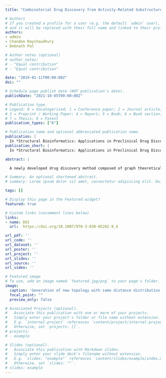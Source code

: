 ```yaml
---
title: "Combinatorial Drug Discovery from Activity-Related Substructure Identification"

# Authors
# If you created a profile for a user (e.g. the default `admin` user), write the username (folder name) here 
# and it will be replaced with their full name and linked to their profile.
authors:
- admin
- Chandan Raychaudhury
- Debnath Pal

# Author notes (optional)
# author_notes:
# - "Equal contribution"
# - "Equal contribution"

date: "2019-01-11T00:00:00Z"
doi: ""

# Schedule page publish date (NOT publication's date).
publishDate: "2021-10-05T00:00:00Z"

# Publication type.
# Legend: 0 = Uncategorized; 1 = Conference paper; 2 = Journal article;
# 3 = Preprint / Working Paper; 4 = Report; 5 = Book; 6 = Book section;
# 7 = Thesis; 8 = Patent
publication_types: ["6"]

# Publication name and optional abbreviated publication name.
publication: |
  In *Structural Bioinformatics: Applications in Preclinical Drug Discovery Process. Challenges and Advances in Computational Chemistry and Physics*
publication_short: |
  In *Structural Bioinformatics: Applications in Preclinical Drug Discovery Process. Challenges and Advances in Computational Chemistry and Physics*

abstract: |

  A newly developed drug discovery method composed of graph theoretical approaches for generating structures combinatorially from an activity-related root vertex, prediction of activity using topological distance-based vertex index and a rule-based algorithm and prioritization of putative active compounds using a newly defined Molecular Priority Score (MPS) has been described in this chapter. The rule-based method is also used for identifying suitable activity-related vertices (atoms) present in the active compounds of a data set, and identified vertex is used for combinatorial generation of structures. An algorithm has also been described for identifying suitable training set–test set splits (combinations) for a given data set since getting a suitable training set is of utmost importance for getting acceptable activity prediction. The method has also been used, to our knowledge for the first time, for matching and searching rooted trees and sub-trees in the compounds of a data set to discover novel drug candidates. The performance of different modules of the proposed method has been investigated by considering two different series of bioactive compounds: (1) convulsant and anticonvulsant barbiturates and (2) nucleoside analogues with their activities against HIV and a data set of 3779 potential antitubercular compounds. While activity prediction, compound prioritization and structure generation studies have been carried out for barbiturates and nucleoside analogues, activity-related tree–sub-tree searching in the said data set has been carried for screening potential antitubercular compounds. All the results show a high level of success rate. The possible relation of this work with scaffold hopping and inverse quantitative structure–activity relationship (iQSAR) problem has also been discussed. This newly developed method seems to hold promise for discovering novel therapeutic candidates.

# Summary. An optional shortened abstract.
# summary: Lorem ipsum dolor sit amet, consectetur adipiscing elit. Duis posuere tellus ac convallis placerat. Proin tincidunt magna sed ex sollicitudin condimentum.

tags: []

# Display this page in the Featured widget?
featured: true

# Custom links (uncomment lines below)
links:
- name: DOI
  url:  https://doi.org/10.1007/978-3-030-05282-9_4

url_pdf: ''
url_code: ''
url_dataset: ''
url_poster: ''
url_project: ''
url_slides: ''
url_source: ''
url_video: ''

# Featured image
# To use, add an image named `featured.jpg/png` to your page's folder. 
image:
  caption: 'Generation of new topology with same distance distribution'
  focal_point: ""
  preview_only: false

# Associated Projects (optional).
#   Associate this publication with one or more of your projects.
#   Simply enter your project's folder or file name without extension.
#   E.g. `internal-project` references `content/project/internal-project/index.md`.
#   Otherwise, set `projects: []`.
# projects:
# - example

# Slides (optional).
#   Associate this publication with Markdown slides.
#   Simply enter your slide deck's filename without extension.
#   E.g. `slides: "example"` references `content/slides/example/index.md`.
#   Otherwise, set `slides: ""`.
# slides: example
---
```


<!-- {{% callout note %}}
Click the *Cite* button above to demo the feature to enable visitors to import publication metadata into their reference management software.
{{% /callout %}}

{{% callout note %}}
Create your slides in Markdown - click the *Slides* button to check out the example.
{{% /callout %}}

Supplementary notes can be added here, including [code, math, and images](https://wowchemy.com/docs/writing-markdown-latex/). -->
